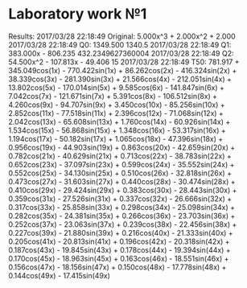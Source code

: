 # Laboratory work №1

Results:
2017/03/28 22:18:49 Original: 5.000x^3 + 2.000x^2 + 2.000
2017/03/28 22:18:49 Q0: 1349.500 1340.5
2017/03/28 22:18:49 Q1: 383.000x - 806.235 432.2349627360004
2017/03/28 22:18:49 Q2: 54.500x^2 - 107.813x - 49.406 15
2017/03/28 22:18:49 T50: 781.917 + 345.049cos(1x) - 770.422sin(1x) + 86.262cos(2x) - 416.324sin(2x) + 38.339cos(3x) - 281.390sin(3x) + 21.566cos(4x) - 212.051sin(4x) + 13.802cos(5x) - 170.014sin(5x) + 9.585cos(6x) - 141.847sin(6x) + 7.042cos(7x) - 121.671sin(7x) + 5.391cos(8x) - 106.512sin(8x) + 4.260cos(9x) - 94.707sin(9x) + 3.450cos(10x) - 85.256sin(10x) + 2.852cos(11x) - 77.518sin(11x) + 2.396cos(12x) - 71.068sin(12x) + 2.042cos(13x) - 65.608sin(13x) + 1.760cos(14x) - 60.926sin(14x) + 1.534cos(15x) - 56.868sin(15x) + 1.348cos(16x) - 53.317sin(16x) + 1.194cos(17x) - 50.182sin(17x) + 1.065cos(18x) - 47.396sin(18x) + 0.956cos(19x) - 44.903sin(19x) + 0.863cos(20x) - 42.659sin(20x) + 0.782cos(21x) - 40.629sin(21x) + 0.713cos(22x) - 38.783sin(22x) + 0.652cos(23x) - 37.097sin(23x) + 0.599cos(24x) - 35.552sin(24x) + 0.552cos(25x) - 34.130sin(25x) + 0.510cos(26x) - 32.818sin(26x) + 0.473cos(27x) - 31.603sin(27x) + 0.440cos(28x) - 30.474sin(28x) + 0.410cos(29x) - 29.424sin(29x) + 0.383cos(30x) - 28.443sin(30x) + 0.359cos(31x) - 27.526sin(31x) + 0.337cos(32x) - 26.666sin(32x) + 0.317cos(33x) - 25.858sin(33x) + 0.298cos(34x) - 25.098sin(34x) + 0.282cos(35x) - 24.381sin(35x) + 0.266cos(36x) - 23.703sin(36x) + 0.252cos(37x) - 23.063sin(37x) + 0.239cos(38x) - 22.456sin(38x) + 0.227cos(39x) - 21.880sin(39x) + 0.216cos(40x) - 21.333sin(40x) + 0.205cos(41x) - 20.813sin(41x) + 0.196cos(42x) - 20.318sin(42x) + 0.187cos(43x) - 19.845sin(43x) + 0.178cos(44x) - 19.394sin(44x) + 0.170cos(45x) - 18.963sin(45x) + 0.163cos(46x) - 18.551sin(46x) + 0.156cos(47x) - 18.156sin(47x) + 0.150cos(48x) - 17.778sin(48x) + 0.144cos(49x) - 17.415sin(49x)
